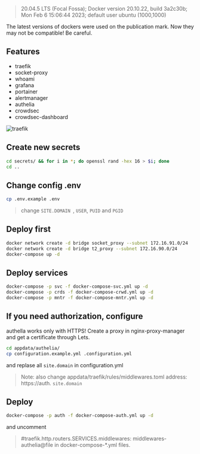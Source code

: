 >20.04.5 LTS (Focal Fossa); Docker version 20.10.22, build 3a2c30b; Mon Feb  6 15:06:44 2023; default user ubuntu (1000,1000)

The latest versions of dockers were used on the publication mark. Now they may not be compatible! Be careful.
## Features
- traefik
- socket-proxy
- whoami
- grafana
- portainer
- alertmanager
- authelia
- crowdsec
- crowdsec-dashboard

![traefik](https://i.ibb.co/86ygk01/1.jpg)

## Create new secrets
```bash
cd secrets/ && for i in *; do openssl rand -hex 16 > $i; done
cd ..
```
## Change config .env
```bash
cp .env.example .env
```
> change `SITE.DOMAIN `, `USER`, `PUID` and `PGID`

## Deploy first
```bash
docker network create -d bridge socket_proxy --subnet 172.16.91.0/24
docker network create -d bridge t2_proxy --subnet 172.16.90.0/24
docker-compose up -d
```
## Deploy services
```bash
docker-compose -p svc -f docker-compose-svc.yml up -d
docker-compose -p crds -f docker-compose-crwd.yml up -d
docker-compose -p mntr -f docker-compose-mntr.yml up -d
```

## If you need authorization, configure 
authella works only with HTTPS! Сreate a proxy in nginx-proxy-manager and get a certificate through Lets. 
```bash
cd appdata/authelia/
cp configuration.example.yml .configuration.yml 
```
and replase all `site.domain` in configuration.yml 

> Note: also change appdata/traefik/rules/middlewares.toml 
> address:  https://auth. `site.domain`

## Deploy
```bash
docker-compose -p auth -f docker-compose-auth.yml up -d
```
and uncomment 
> #traefik.http.routers.SERVICES.middlewares: middlewares-authelia@file in docker-compose-*.yml files.